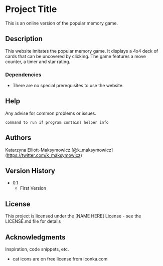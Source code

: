 # Project Title

This is an online version of the popular memory game.

## Description

This website imitates the popular memory game. It displays a 4x4 deck of cards that can be uncovered by clicking. The game features a move counter, a timer and star rating.

### Dependencies

* There are no special prerequisites to use the website.

## Help

Any advise for common problems or issues.
```
command to run if program contains helper info
```

## Authors

Katarzyna Elliott-Maksymowicz
[@k_maksymowicz] (https://twitter.com/k_maksymowicz)


## Version History
* 0.1
    * First Version

## License

This project is licensed under the [NAME HERE] License - see the LICENSE.md file for details

## Acknowledgments

Inspiration, code snippets, etc.
* cat icons are on free license from  Iconka.com 
